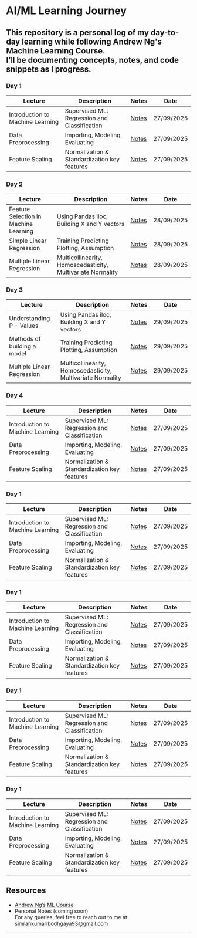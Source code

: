 # AI/ML Learning Journey 
This repository is a personal log of my day-to-day learning while following **Andrew Ng's Machine Learning Course**.  
I’ll be documenting concepts, notes, and code snippets as I progress.  
---
### Day 1  
| Lecture | Description | Notes | Date | 
|---------|-------------|-------|------|
| Introduction to Machine Learning | Supervised ML: Regression and Classification | [Notes](https://www.notion.so/ai-ml-learning-journey-27b635033efd808596d8d0fd84cb1ddd?showMoveTo=true&saveParent=true) | 27/09/2025 |
| Data Preprocessing | Importing, Modeling, Evaluating | [Notes](https://notion.so/your-link-2) | 27/09/2025 |
| Feature Scaling | Normalization & Standardization key features | [Notes](https://notion.so/your-link-3) | 27/09/2025 |

### Day 2  
| Lecture | Description | Notes | Date | 
|---------|-------------|-------|------|
| Feature Selection in Machine Learning | Using Pandas iloc, Building X and Y vectors | [Notes](https://www.notion.so/ai-ml-learning-journey-27b635033efd808596d8d0fd84cb1ddd?showMoveTo=true&saveParent=true) | 28/09/2025 |
| Simple Linear Regression  | Training Predicting Plotting, Assumption | [Notes](https://notion.so/your-link-2) | 28/09/2025 |
| Multiple Linear Regression  | Multicollinearity, Homoscedasticity, Multivariate Normality | [Notes](https://notion.so/your-link-3) | 28/09/2025 |

### Day 3  
| Lecture | Description | Notes | Date | 
|---------|-------------|-------|------|
| Understanding P - Values | Using Pandas iloc, Building X and Y vectors | [Notes](https://www.notion.so/ai-ml-learning-journey-27b635033efd808596d8d0fd84cb1ddd?showMoveTo=true&saveParent=true) | 29/09/2025 |
| Methods of building a model   | Training Predicting Plotting, Assumption | [Notes](https://notion.so/your-link-2) | 29/09/2025 |
| Multiple Linear Regression  | Multicollinearity, Homoscedasticity, Multivariate Normality | [Notes](https://notion.so/your-link-3) | 29/09/2025 | 

### Day 4  
| Lecture | Description | Notes | Date | 
|---------|-------------|-------|------|
| Introduction to Machine Learning | Supervised ML: Regression and Classification | [Notes](https://www.notion.so/ai-ml-learning-journey-27b635033efd808596d8d0fd84cb1ddd?showMoveTo=true&saveParent=true) | 27/09/2025 |
| Data Preprocessing | Importing, Modeling, Evaluating | [Notes](https://notion.so/your-link-2) | 27/09/2025 |
| Feature Scaling | Normalization & Standardization key features | [Notes](https://notion.so/your-link-3) | 27/09/2025 |

### Day 1  
| Lecture | Description | Notes | Date | 
|---------|-------------|-------|------|
| Introduction to Machine Learning | Supervised ML: Regression and Classification | [Notes](https://www.notion.so/ai-ml-learning-journey-27b635033efd808596d8d0fd84cb1ddd?showMoveTo=true&saveParent=true) | 27/09/2025 |
| Data Preprocessing | Importing, Modeling, Evaluating | [Notes](https://notion.so/your-link-2) | 27/09/2025 |
| Feature Scaling | Normalization & Standardization key features | [Notes](https://notion.so/your-link-3) | 27/09/2025 |

### Day 1  
| Lecture | Description | Notes | Date | 
|---------|-------------|-------|------|
| Introduction to Machine Learning | Supervised ML: Regression and Classification | [Notes](https://www.notion.so/ai-ml-learning-journey-27b635033efd808596d8d0fd84cb1ddd?showMoveTo=true&saveParent=true) | 27/09/2025 |
| Data Preprocessing | Importing, Modeling, Evaluating | [Notes](https://notion.so/your-link-2) | 27/09/2025 |
| Feature Scaling | Normalization & Standardization key features | [Notes](https://notion.so/your-link-3) | 27/09/2025 |

### Day 1  
| Lecture | Description | Notes | Date | 
|---------|-------------|-------|------|
| Introduction to Machine Learning | Supervised ML: Regression and Classification | [Notes](https://www.notion.so/ai-ml-learning-journey-27b635033efd808596d8d0fd84cb1ddd?showMoveTo=true&saveParent=true) | 27/09/2025 |
| Data Preprocessing | Importing, Modeling, Evaluating | [Notes](https://notion.so/your-link-2) | 27/09/2025 |
| Feature Scaling | Normalization & Standardization key features | [Notes](https://notion.so/your-link-3) | 27/09/2025 |

### Day 1  
| Lecture | Description | Notes | Date | 
|---------|-------------|-------|------|
| Introduction to Machine Learning | Supervised ML: Regression and Classification | [Notes](https://www.notion.so/ai-ml-learning-journey-27b635033efd808596d8d0fd84cb1ddd?showMoveTo=true&saveParent=true) | 27/09/2025 |
| Data Preprocessing | Importing, Modeling, Evaluating | [Notes](https://notion.so/your-link-2) | 27/09/2025 |
| Feature Scaling | Normalization & Standardization key features | [Notes](https://notion.so/your-link-3) | 27/09/2025 |

## Resources  
- [Andrew Ng’s ML Course](https://www.coursera.org/learn/machine-learning)  
- Personal Notes (coming soon)  
For any queries, feel free to reach out to me at simrankumaribodhgaya93@gmail.com
---
